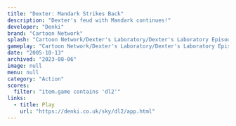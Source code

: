 ```yaml
---
title: "Dexter: Mandark Strikes Back"
description: "Dexter's feud with Mandark continues!"
developer: "Denki"
brand: "Cartoon Network"
splash: "Cartoon Network/Dexter's Laboratory/Dexter's Laboratory Episode 2/Splash.jpg"
gameplay: "Cartoon Network/Dexter's Laboratory/Dexter's Laboratory Episode 2/Screenshot01.jpg"
date: "2005-10-13"
archived: "2023-08-06"
image: null
menu: null
category: "Action"
scores:
  filter: "item.game contains 'dl2'"
links:
  - title: Play
    url: "https://denki.co.uk/sky/dl2/app.html"
---
```

